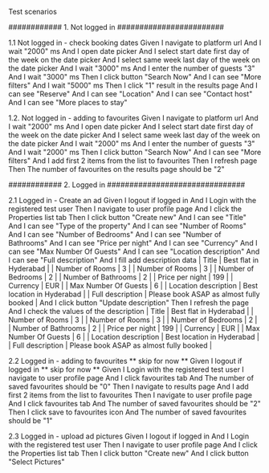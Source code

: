 Test scenarios

############ 1. Not logged in ########################

1.1 Not logged in - check booking dates
Given I navigate to platform url
And I wait "2000" ms
And I open date picker
And I select start date first day of the week on the date picker
And I select same week last day of the week on the date picker
And I wait "3000" ms
And I enter the number of guests "3"
And I wait "3000" ms
Then I click button "Search Now"
And I can see "More filters"
And I wait "5000" ms
Then I click "1" result in the results page
And I can see "Reserve"
And I can see "Location"
And I can see "Contact host"
And I can see "More places to stay"

1.2. Not logged in - adding to favourites
Given I navigate to platform url
And I wait "2000" ms
And I open date picker
And I select start date first day of the week on the date picker
And I select same week last day of the week on the date picker
And I wait "2000" ms
And I enter the number of guests "3"
And I wait "2000" ms
Then I click button "Search Now"
And I can see "More filters"
And I add first 2 items from the list to favourites
Then I refresh page
Then The number of favourites on the results page should be "2"

############ 2. Logged in ###############################

2.1 Logged in - Create an ad
Given I logout if logged in
And I Login with the registered test user
Then I navigate to user profile page
And I click the Properties list tab
Then I click button "Create new"
And I can see "Title"
And I can see "Type of the property"
And I can see "Number of Rooms"
And I can see "Number of Bedrooms"
And I can see "Number of Bathrooms"
And I can see "Price per night"
And I can see "Currency"
And I can see "Max Number Of Guests"
And I can see "Location description"
And I can see "Full description"
And I fill add description data
| Title | Best flat in Hyderabad |
| Number of Rooms | 3 |
| Number of Rooms | 3 |
| Number of Bedrooms | 2 |
| Number of Bathrooms | 2 |
| Price per night | 199 |
| Currency | EUR |
| Max Number Of Guests | 6 |
| Location description | Best location in Hyderabad |
| Full description | Please book ASAP as almost fully booked |
And I click button "Update description"
Then I refresh the page
And I check the values of the description
| Title | Best flat in Hyderabad |
| Number of Rooms | 3 |
| Number of Rooms | 3 |
| Number of Bedrooms | 2 |
| Number of Bathrooms | 2 |
| Price per night | 199 |
| Currency | EUR |
| Max Number Of Guests | 6 |
| Location description | Best location in Hyderabad |
| Full description | Please book ASAP as almost fully booked |

2.2 Logged in - adding to favourites
** skip for now ** Given I logout if logged in
** skip for now ** Given I Login with the registered test user
I navigate to user profile page
And I click favourites tab
And The number of saved favourites should be "0"
Then I navigate to results page
And I add first 2 items from the list to favourites
Then I navigate to user profile page
And I click favourites tab
And The number of saved favourites should be "2"
Then I click save to favourites icon
And The number of saved favourites should be "1"

2.3 Logged in - upload ad pictures
Given I logout if logged in
And I Login with the registered test user
Then I navigate to user profile page
And I click the Properties list tab
Then I click button "Create new"
And I click button "Select Pictures"
